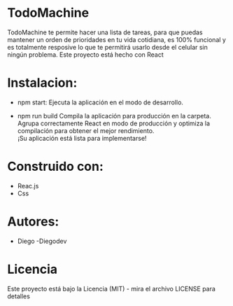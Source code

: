 # TodoMachine
TodoMachine te permite hacer una lista de tareas, para que puedas mantener un orden de prioridades en tu vida cotidiana, es 100% funcional y es totalmente resposive lo que te permitirá usarlo desde el celular sin ningún problema. Este proyecto está hecho con React

# Instalacion:
* npm start:
Ejecuta la aplicación en el modo de desarrollo.

* npm run build
Compila la aplicación para producción en la carpeta.
Agrupa correctamente React en modo de producción y optimiza la compilación para obtener el mejor rendimiento.  
¡Su aplicación está lista para implementarse!

#  Construido con:
* Reac.js
* Css

# Autores:
* Diego -Diegodev

# Licencia
Este proyecto está bajo la Licencia (MIT) - mira el archivo LICENSE para detalles


